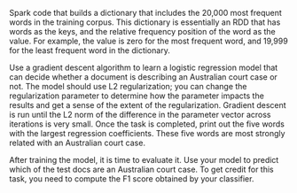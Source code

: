 Spark code that builds a dictionary that includes the 20,000 most frequent words in the training corpus. This dictionary is essentially an RDD that has words as the keys, and the relative frequency position of the word as the value. For example, the value is zero for the most frequent word, and 19,999 for the least frequent word in the dictionary. 

Use a gradient descent algorithm to learn a logistic regression model that can decide whether a document is describing an Australian court case or not. The model should use L2 regularization; you can change the regularization parameter to determine how the parameter impacts the results and get a sense of the extent of the regularization. Gradient descent is run until the L2 norm of the difference in the parameter vector across iterations is very small. Once the task is completed, print out the five words with the largest regression coefficients. These five words are most strongly related with an Australian court case. 

After training the model, it is time to evaluate it. Use your model to predict which of the test docs are an Australian court case. To get credit for this task, you need to compute the F1 score obtained by your classifier.
